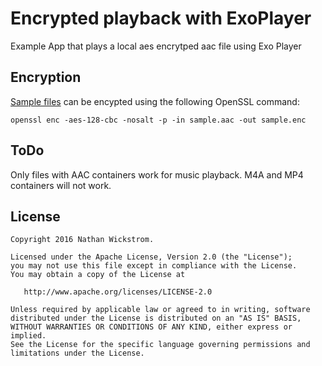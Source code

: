 Encrypted playback with ExoPlayer
=======

Example App that plays a local aes encrytped aac file using Exo Player

Encryption
-------

[Sample files][1] can be encypted using the following OpenSSL command:
```
openssl enc -aes-128-cbc -nosalt -p -in sample.aac -out sample.enc
```

ToDo
-------

Only files with AAC containers work for music playback.  M4A and MP4 containers will not work. 

License
--------

    Copyright 2016 Nathan Wickstrom.

    Licensed under the Apache License, Version 2.0 (the "License");
    you may not use this file except in compliance with the License.
    You may obtain a copy of the License at

       http://www.apache.org/licenses/LICENSE-2.0

    Unless required by applicable law or agreed to in writing, software
    distributed under the License is distributed on an "AS IS" BASIS,
    WITHOUT WARRANTIES OR CONDITIONS OF ANY KIND, either express or implied.
    See the License for the specific language governing permissions and
    limitations under the License.
    
[1]: http://download.wavetlan.com/SVV/Media/HTTP/http-aac.htm
